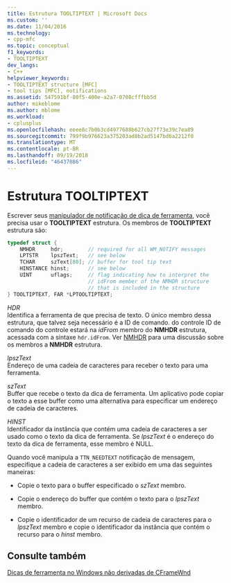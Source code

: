 ```yaml
---
title: Estrutura TOOLTIPTEXT | Microsoft Docs
ms.custom: ''
ms.date: 11/04/2016
ms.technology:
- cpp-mfc
ms.topic: conceptual
f1_keywords:
- TOOLTIPTEXT
dev_langs:
- C++
helpviewer_keywords:
- TOOLTIPTEXT structure [MFC]
- tool tips [MFC], notifications
ms.assetid: 547591bf-80f5-400e-a2a7-0708cfffbb5d
author: mikeblome
ms.author: mblome
ms.workload:
- cplusplus
ms.openlocfilehash: eeee8c7b0b3cd4977688b627cb27f73e39c7ea89
ms.sourcegitcommit: 799f9b976623a375203ad8b2ad5147bd6a2212f0
ms.translationtype: MT
ms.contentlocale: pt-BR
ms.lasthandoff: 09/19/2018
ms.locfileid: "46437086"
---
```

# <a name="tooltiptext-structure"></a>Estrutura TOOLTIPTEXT

Escrever seus [manipulador de notificação de dica de ferramenta](../mfc/handling-ttn-needtext-notification-for-tool-tips.md), você precisa usar o **TOOLTIPTEXT** estrutura. Os membros de **TOOLTIPTEXT** estrutura são:

```cpp
typedef struct {
    NMHDR     hdr;        // required for all WM_NOTIFY messages
    LPTSTR    lpszText;   // see below
    TCHAR     szText[80]; // buffer for tool tip text
    HINSTANCE hinst;      // see below
    UINT      uflags;     // flag indicating how to interpret the
                          // idFrom member of the NMHDR structure
                          // that is included in the structure
} TOOLTIPTEXT, FAR *LPTOOLTIPTEXT;
```

*HDR*<br/>
Identifica a ferramenta de que precisa de texto. O único membro dessa estrutura, que talvez seja necessário é a ID de comando. do controle ID de comando do controle estará na *idFrom* membro do **NMHDR** estrutura, acessada com a sintaxe `hdr.idFrom`. Ver [NMHDR](/windows/desktop/api/richedit/ns-richedit-_nmhdr) para uma discussão sobre os membros a **NMHDR** estrutura.

*lpszText*<br/>
Endereço de uma cadeia de caracteres para receber o texto para uma ferramenta.

*szText*<br/>
Buffer que recebe o texto da dica de ferramenta. Um aplicativo pode copiar o texto a esse buffer como uma alternativa para especificar um endereço de cadeia de caracteres.

*HINST*<br/>
Identificador da instância que contém uma cadeia de caracteres a ser usado como o texto da dica de ferramenta. Se *lpszText* é o endereço do texto da dica de ferramenta, esse membro é NULL.

Quando você manipula a `TTN_NEEDTEXT` notificação de mensagem, especifique a cadeia de caracteres a ser exibido em uma das seguintes maneiras:

- Copie o texto para o buffer especificado o *szText* membro.

- Copie o endereço do buffer que contém o texto para o *lpszText* membro.

- Copie o identificador de um recurso de cadeia de caracteres para o *lpszText* membro e copie o identificador da instância que contém o recurso para o *hinst* membro.

## <a name="see-also"></a>Consulte também

[Dicas de ferramenta no Windows não derivadas de CFrameWnd](../mfc/tool-tips-in-windows-not-derived-from-cframewnd.md)

